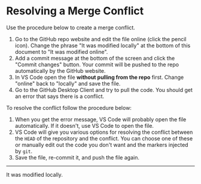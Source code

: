 # Resolving a Merge Conflict

Use the procedure below to create a merge conflict.

1. Go to the GitHub repo website and edit the file online (click the pencil icon). Change the phrase "It was modified locally" at the bottom of this document to "It was modified online".
1. Add a commit message at the bottom of the screen and click the "Commit changes" button. Your commit will be pushed to the repo automatically by the GitHub website.
1. In VS Code open the file **without pulling from the repo** first. Change "online" back to "locally" and save the file.
1. Go to the GitHub Desktop Client and try to pull the code. You should get an error that says there is a conflict.

To resolve the conflict follow the procedure below:

1. When you get the error message, VS Code will probably open the file automatically. If it doesn't, use VS Code to open the file.
1. VS Code will give you various options for resolving the conflict between the `HEAD` of the repository and the conflict. You can choose one of these or manually edit out the code you don't want and the markers injected by `git`.
1. Save the file, re-commit it, and push the file again.

***

It was modified locally.
